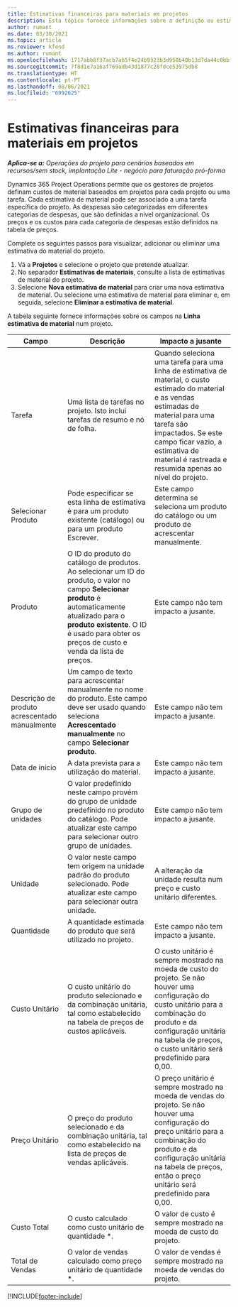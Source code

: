 ```yaml
---
title: Estimativas financeiras para materiais em projetos
description: Esta tópico fornece informações sobre a definição ou estimativa de materiais baseados em projetos.
author: rumant
ms.date: 03/30/2021
ms.topic: article
ms.reviewer: kfend
ms.author: rumant
ms.openlocfilehash: 1717abb8f37acb7ab5f4e24b9323b3d958b40b13d7da44c0bbfa88eea28b99ef
ms.sourcegitcommit: 7f8d1e7a16af769adb43d1877c28fdce53975db8
ms.translationtype: HT
ms.contentlocale: pt-PT
ms.lasthandoff: 08/06/2021
ms.locfileid: "6992625"
---
```

# <a name="financial-estimates-for-materials-on-projects"></a>Estimativas financeiras para materiais em projetos

_**Aplica-se a:** Operações do projeto para cenários baseados em recursos/sem stock, implantação Lite - negócio para faturação pró-forma_

Dynamics 365 Project Operations permite que os gestores de projetos definam custos de material baseados em projetos para cada projeto ou uma tarefa. Cada estimativa de material pode ser associado a uma tarefa específica do projeto. As despesas são categorizadas em diferentes categorias de despesas, que são definidas a nível organizacional. Os preços e os custos para cada categoria de despesas estão definidos na tabela de preços. 

Complete os seguintes passos para visualizar, adicionar ou eliminar uma estimativa do material do projeto.

1. Vá a **Projetos** e selecione o projeto que pretende atualizar.
2. No separador **Estimativas de materiais**, consulte a lista de estimativas de material do projeto.
3. Selecione **Nova estimativa de material** para criar uma nova estimativa de material. Ou selecione uma estimativa de material para eliminar e, em seguida, selecione **Eliminar a estimativa de material**.

A tabela seguinte fornece informações sobre os campos na **Linha estimativa de material** num projeto. 

| **Campo** | **Descrição** | **Impacto a jusante** |
| --- | --- | --- |
| Tarefa | Uma lista de tarefas no projeto. Isto inclui tarefas de resumo e nó de folha. | Quando seleciona uma tarefa para uma linha de estimativa de material, o custo estimado do material e as vendas estimadas de material para uma tarefa são impactados. Se este campo ficar vazio, a estimativa de material é rastreada e resumida apenas ao nível do projeto. |
| Selecionar Produto |  Pode especificar se esta linha de estimativa é para um produto existente (catálogo) ou para um produto Escrever. | Este campo determina se seleciona um produto do catálogo ou um produto de acrescentar manualmente. |
| Produto | O ID do produto do catálogo de produtos. Ao selecionar um ID do produto, o valor no campo **Selecionar produto** é automaticamente atualizado para o **produto existente**. O ID é usado para obter os preços de custo e venda da lista de preços. | Este campo não tem impacto a jusante. |
| Descrição de produto acrescentado manualmente | Um campo de texto para acrescentar manualmente no nome do produto. Este campo deve ser usado quando seleciona **Acrescentado manualmente** no campo **Selecionar produto**.| Este campo não tem impacto a jusante. |
| Data de início | A data prevista para a utilização do material. | Este campo não tem impacto a jusante. |
| Grupo de unidades | O valor predefinido neste campo provém do grupo de unidade predefinido no produto do catálogo. Pode atualizar este campo para selecionar outro grupo de unidades. | Este campo não tem impacto a jusante. |
| Unidade | O valor neste campo tem origem na unidade padrão do produto selecionado. Pode atualizar este campo para selecionar outra unidade. | A alteração da unidade resulta num preço e custo unitário diferentes. |
| Quantidade | A quantidade estimada do produto que será utilizado no projeto. | Este campo não tem impacto a jusante. |
| Custo Unitário | O custo unitário do produto selecionado e da combinação unitária, tal como estabelecido na tabela de preços de custos aplicáveis. | O custo unitário é sempre mostrado na moeda de custo do projeto. Se não houver uma configuração do custo unitário para a combinação do produto e da configuração unitária na tabela de preços, o custo unitário será predefinido para 0,00. |
| Preço Unitário | O preço do produto selecionado e da combinação unitária, tal como estabelecido na lista de preços de vendas aplicáveis. | O preço unitário é sempre mostrado na moeda de vendas do projeto. Se não houver uma configuração do preço unitário para a combinação do produto e da configuração unitária na tabela de preços, então o preço unitário será predefinido para 0,00.|
| Custo Total | O custo calculado como custo unitário de quantidade \*.| O valor de custo é sempre mostrado na moeda de custo do projeto. |
| Total de Vendas | O valor de vendas calculado como preço unitário de quantidade \*. | O valor de vendas é sempre mostrado na moeda de vendas do projeto. |


[!INCLUDE[footer-include](../includes/footer-banner.md)]
